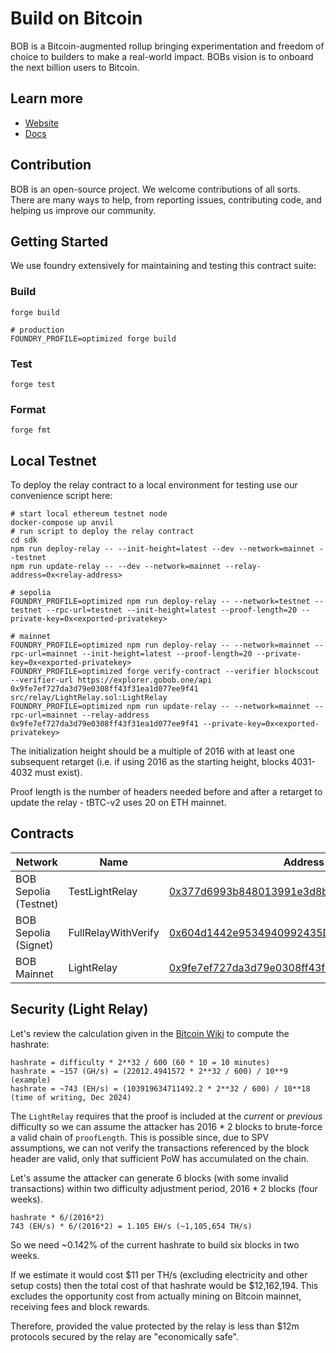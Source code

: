 # Build on Bitcoin

BOB is a Bitcoin-augmented rollup bringing experimentation and freedom of choice to builders to make a real-world impact. BOBs vision is to onboard the next billion users to Bitcoin.

## Learn more

- [Website](https://www.gobob.one/)
- [Docs](https://github.com/GobobOfficial/bob/tree/main/docs)

## Contribution

BOB is an open-source project. We welcome contributions of all sorts. There are many ways to help, from reporting issues, contributing code, and helping us improve our community.

## Getting Started

We use foundry extensively for maintaining and testing this contract suite:

### Build

```shell
forge build

# production
FOUNDRY_PROFILE=optimized forge build
```

### Test

```shell
forge test
```

### Format

```shell
forge fmt
```

## Local Testnet

To deploy the relay contract to a local environment for testing use our convenience script here:

```shell
# start local ethereum testnet node
docker-compose up anvil
# run script to deploy the relay contract
cd sdk
npm run deploy-relay -- --init-height=latest --dev --network=mainnet --testnet
npm run update-relay -- --dev --network=mainnet --relay-address=0x<relay-address>

# sepolia
FOUNDRY_PROFILE=optimized npm run deploy-relay -- --network=testnet --testnet --rpc-url=testnet --init-height=latest --proof-length=20 --private-key=0x<exported-privatekey>

# mainnet
FOUNDRY_PROFILE=optimized npm run deploy-relay -- --network=mainnet --rpc-url=mainnet --init-height=latest --proof-length=20 --private-key=0x<exported-privatekey>
FOUNDRY_PROFILE=optimized forge verify-contract --verifier blockscout --verifier-url https://explorer.gobob.one/api 0x9fe7ef727da3d79e0308ff43f31ea1d077ee9f41 src/relay/LightRelay.sol:LightRelay
FOUNDRY_PROFILE=optimized npm run update-relay -- --network=mainnet --rpc-url=mainnet --relay-address 0x9fe7ef727da3d79e0308ff43f31ea1d077ee9f41 --private-key=0x<exported-privatekey>
```

The initialization height should be a multiple of 2016 with at least one subsequent retarget (i.e. if using 2016 as the starting height, blocks 4031-4032 must exist).

Proof length is the number of headers needed before and after a retarget to update the relay - tBTC-v2 uses 20 on ETH mainnet.

## Contracts

| Network               | Name           | Address                                                                                                                                 |
| --------------------- | -------------- | --------------------------------------------------------------------------------------------------------------------------------------- |
| BOB Sepolia (Testnet) | TestLightRelay | [0x377d6993b848013991e3d8b3028db74ec6fdf03a](https://bob-sepolia.explorer.gobob.one/address/0x377d6993b848013991e3d8b3028db74ec6fdf03a) |
| BOB Sepolia (Signet) | FullRelayWithVerify | [0x604d1442e9534940992435D558807e3BE813a22A](https://bob-sepolia.explorer.gobob.one/address/0x604d1442e9534940992435D558807e3BE813a22A)             |
| BOB Mainnet           | LightRelay     | [0x9fe7ef727da3d79e0308ff43f31ea1d077ee9f41](https://explorer.gobob.one/address/0x9fe7ef727da3d79e0308ff43f31ea1d077ee9f41)             |

## Security (Light Relay)

Let's review the calculation given in the [Bitcoin Wiki](https://en.bitcoin.it/wiki/Difficulty) to compute the hashrate:

```
hashrate = difficulty * 2**32 / 600 (60 * 10 = 10 minutes)
hashrate = ~157 (GH/s) = (22012.4941572 * 2**32 / 600) / 10**9 (example)
hashrate = ~743 (EH/s) = (103919634711492.2 * 2**32 / 600) / 10**18 (time of writing, Dec 2024)
```

The `LightRelay` requires that the proof is included at the _current_ or _previous_ difficulty so we can assume the attacker has 2016 \* 2 blocks to brute-force a valid chain of `proofLength`.
This is possible since, due to SPV assumptions, we can not verify the transactions referenced by the block header are valid, only that sufficient PoW has accumulated on the chain.

Let's assume the attacker can generate 6 blocks (with some invalid transactions) within two difficulty adjustment period, 2016 \* 2 blocks (four weeks).

```
hashrate * 6/(2016*2)
743 (EH/s) * 6/(2016*2) = 1.105 EH/s (~1,105,654 TH/s)
```

So we need ~0.142% of the current hashrate to build six blocks in two weeks.

If we estimate it would cost $11 per TH/s (excluding electricity and other setup costs) then the total cost of that hashrate would be $12,162,194.
This excludes the opportunity cost from actually mining on Bitcoin mainnet, receiving fees and block rewards.

Therefore, provided the value protected by the relay is less than $12m protocols secured by the relay are "economically safe".

